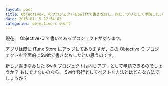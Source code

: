 ```yaml
---
layout: post
title: Objective-C のプロジェクトをSwiftで書きなおし、同じアプリとして申請したい
date: 2015-01-15 12:54:02
categories: objective-c swift
---
```

<!-- {% raw %} -->
<p>現在、 Objective-C で書いてあるプロジェクトがあります。  </p>

<p>アプリは既に iTune Store にアップしてありますが、この Objective-C プロジェクトを全面的にSwiftで書きなおしたとい思うのです。</p>

<p>新しい書きなおした Swift プロジェクトは同じアプリとして申請できるのでしょうか？ もしできないのなら、 Swift 移行としてベストな方法とはどんな方法でしょうか？</p>
<!-- {% endraw %} -->
